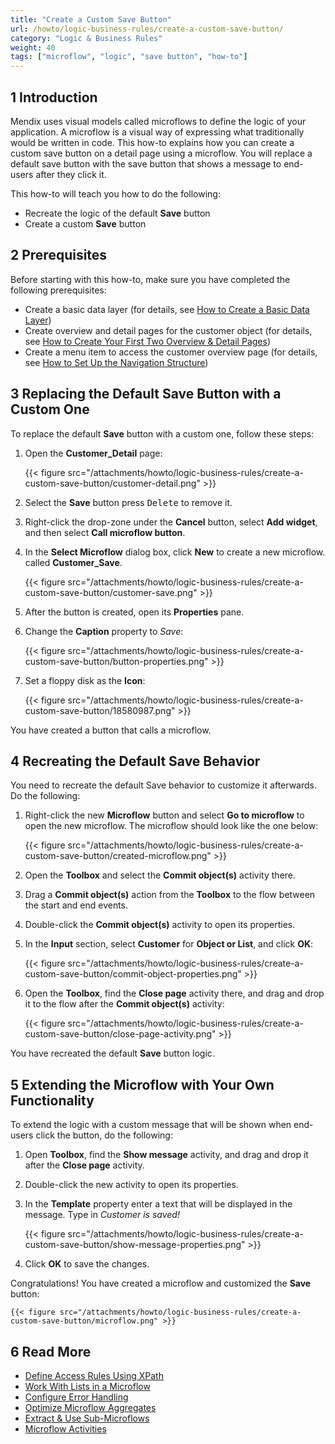 ```yaml
---
title: "Create a Custom Save Button"
url: /howto/logic-business-rules/create-a-custom-save-button/
category: "Logic & Business Rules"
weight: 40
tags: ["microflow", "logic", "save button", "how-to"]
---
```

## 1 Introduction

Mendix uses visual models called microflows to define the logic of your application. A microflow is a visual way of expressing what traditionally would be written in code. This how-to explains how you can create a custom save button on a detail page using a microflow. You will replace a default save button with the save button that shows a message to end-users after they click it. 

This how-to will teach you how to do the following:

* Recreate the logic of the default **Save** button
* Create a custom **Save** button

## 2 Prerequisites

Before starting with this how-to, make sure you have completed the following prerequisites:

* Create a basic data layer (for details, see [How to Create a Basic Data Layer](/howto/data-models/create-a-basic-data-layer/))
* Create overview and detail pages for the customer object (for details, see [How to Create Your First Two Overview & Detail Pages](/howto/front-end/create-your-first-two-overview-and-detail-pages/))
* Create a menu item to access the customer overview page (for details, see [How to Set Up the Navigation Structure](/howto/general/setting-up-the-navigation-structure/))

## 3 Replacing the Default Save Button with a Custom One

To replace the default **Save** button with a custom one, follow these steps:

1. Open the **Customer_Detail** page:

    {{< figure src="/attachments/howto/logic-business-rules/create-a-custom-save-button/customer-detail.png" >}}

2. Select the **Save** button press <kbd>Delete</kbd> to remove it.
3. Right-click the drop-zone under the **Cancel** button, select **Add widget**, and then select **Call microflow button**.
4. In the **Select Microflow** dialog box, click **New** to create a new microflow. called **Customer_Save**.

    {{< figure src="/attachments/howto/logic-business-rules/create-a-custom-save-button/customer-save.png" >}}

5. After the button is created, open its **Properties** pane.
6. Change the **Caption** property to *Save*:

    {{< figure src="/attachments/howto/logic-business-rules/create-a-custom-save-button/button-properties.png" >}}

7. Set a floppy disk as the **Icon**:

    {{< figure src="/attachments/howto/logic-business-rules/create-a-custom-save-button/18580987.png" >}}

You have created a button that calls a microflow.

## 4 Recreating the Default Save Behavior

You need to recreate the default Save behavior to customize it afterwards. Do the following:

1. Right-click the new **Microflow** button and select **Go to microflow** to open the new microflow. The microflow should look like the one below:

    {{< figure src="/attachments/howto/logic-business-rules/create-a-custom-save-button/created-microflow.png" >}}

2. Open the **Toolbox** and select the **Commit object(s)** activity there.
3. Drag a **Commit object(s)** action from the **Toolbox** to the flow between the start and end events.
4. Double-click the **Commit object(s)** activity to open its properties.
5. In the **Input** section, select **Customer** for **Object or List**, and click **OK**:

    {{< figure src="/attachments/howto/logic-business-rules/create-a-custom-save-button/commit-object-properties.png" >}}

6. Open the **Toolbox**, find the **Close page** activity there, and drag and drop it to the flow after the **Commit object(s)** activity:

    {{< figure src="/attachments/howto/logic-business-rules/create-a-custom-save-button/close-page-activity.png" >}}

You have recreated the default **Save** button logic.

## 5 Extending the Microflow with Your Own Functionality

To extend the logic with a custom message that will be shown when end-users click the button, do the following:

1. Open **Toolbox**, find the **Show message** activity, and drag and drop it after the **Close page** activity.
2. Double-click the new activity to open its properties.
3. In the **Template** property enter a text that will be displayed in the message. Type in *Customer is saved!* 

    {{< figure src="/attachments/howto/logic-business-rules/create-a-custom-save-button/show-message-properties.png" >}}

4. Click **OK** to save the changes. 

Congratulations! You have created a microflow and customized the **Save** button: 

    {{< figure src="/attachments/howto/logic-business-rules/create-a-custom-save-button/microflow.png" >}}

## 6 Read More

* [Define Access Rules Using XPath](/howto/logic-business-rules/define-access-rules-using-xpath/)
* [Work With Lists in a Microflow](/howto/logic-business-rules/working-with-lists-in-a-microflow/)
* [Configure Error Handling](/howto/logic-business-rules/set-up-error-handling/)
* [Optimize Microflow Aggregates](/howto/logic-business-rules/optimizing-microflow-aggregates/)
* [Extract & Use Sub-Microflows](/howto/logic-business-rules/extract-and-use-sub-microflows/)
* [Microflow Activities](/refguide/activities/)
